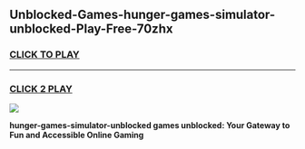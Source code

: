 
## Unblocked-Games-hunger-games-simulator-unblocked-Play-Free-70zhx
<h3>
<a href="https://premium76.site?title=hunger-games-simulator-unblocked&ref=19M">CLICK TO PLAY</a></h3>
<hr>

<h3>
<a href="https://premium76.site?title=hunger-games-simulator-unblocked&ref=19M">CLICK 2 PLAY</a>
  
</h3>

<a href="https://premium76.site?title=hunger-games-simulator-unblocked&ref=19M"><img src="https://clearcache.store/games.png"></a>


**hunger-games-simulator-unblocked games unblocked: Your Gateway to Fun and Accessible Online Gaming**
